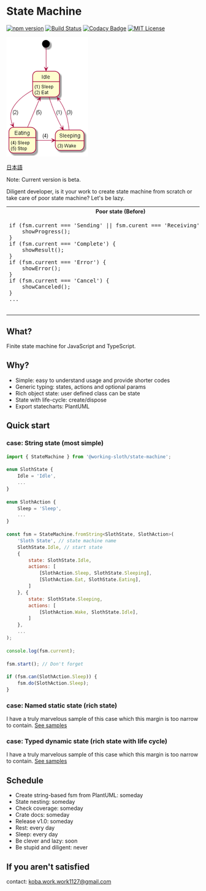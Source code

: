 # State Machine

[![npm version](https://badge.fury.io/js/%40working-sloth%2Fstate-machine.svg)](https://badge.fury.io/js/%40working-sloth%2Fstate-machine)
[![Build Status](https://travis-ci.org/work-work-komei/node.state-machine.svg?branch=develop)](https://travis-ci.org/work-work-komei/node.state-machine)
[![Codacy Badge](https://api.codacy.com/project/badge/Grade/03db41b395194a168573c9b647f9db24)](https://app.codacy.com/app/work-work-komei/node.state-machine?utm_source=github.com&utm_medium=referral&utm_content=work-work-komei/node.state-machine&utm_campaign=Badge_Grade_Dashboard)
[![MIT License](http://img.shields.io/badge/license-MIT-blue.svg?style=flat)](LICENSE)

![StateMachine](samples/1.quick-start/state.png)

[日本語](README-jp.md)

Note: Current version is beta.

Diligent developer, is it your work to create state machine from scratch or take care of poor state machine?
Let's be lazy.
<table>
    <tr>
        <th>Poor state (Before)</th>
        <th>Rich State (After)</th>
    </tr>
    <tr>
        <td>
            <pre>
if (fsm.current === 'Sending' || fsm.curent === 'Receiving' || ...) {
    showProgress();
}
if (fsm.current === 'Complete') {
    showResult();
}
if (fsm.current === 'Error') {
    showError();
}
if (fsm.current === 'Cancel') {
    showCanceled();
}
...
            </pre>
        </td>
        <td>
            <pre>
if (fsm.current.progressVisible) {
    showProgress();
}
fsm.current.show();
            </pre>
        </td>
    </tr>
</table>


## What? 
 Finite state machine for JavaScript and TypeScript.

## Why? 
- Simple: easy to understand usage and provide shorter codes
- Generic typing: states, actions and optional params
- Rich object state: user defined class can be state
- State with life-cycle: create/dispose
- Export statecharts: PlantUML

## Quick start
### case: String state (most simple)
```js
import { StateMachine } from '@working-sloth/state-machine';

enum SlothState {
    Idle = 'Idle',
    ...
}

enum SlothAction {
    Sleep = 'Sleep',
    ...
}

const fsm = StateMachine.fromString<SlothState, SlothAction>(
    'Sloth State', // state machine name
    SlothState.Idle, // start state
    {
        state: SlothState.Idle,
        actions: [
            [SlothAction.Sleep, SlothState.Sleeping],
            [SlothAction.Eat, SlothState.Eating],
        ]
    }, {
        state: SlothState.Sleeping,
        actions: [
            [SlothAction.Wake, SlothState.Idle],
        ]
    },
    ...
);

console.log(fsm.current);

fsm.start(); // Don't forget

if (fsm.can(SlothAction.Sleep)) {
    fsm.do(SlothAction.Sleep);
}
```

### case: Named static state (rich state)
 I have a truly marvelous sample of this case which this margin is too narrow to contain.
 [See samples](samples)

### case: Typed dynamic state (rich state with life cycle)
 I have a truly marvelous sample of this case which this margin is too narrow to contain.
 [See samples](samples)

## Schedule
- Create string-based fsm from PlantUML: someday
- State nesting: someday
- Check coverage: someday
- Crate docs: someday
- Release v1.0: someday
- Rest: every day
- Sleep: every day
- Be clever and lazy: soon
- Be stupid and diligent: never

## If you aren't satisfied
 contact: koba.work.work1127@gmail.com
